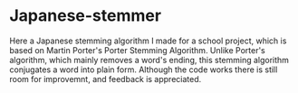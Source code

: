 # Japanese-stemmer
Here a Japanese stemming algorithm I made for a school project, which is based on Martin Porter's Porter Stemming Algorithm. Unlike Porter's algorithm, which mainly removes a word's ending, this stemming algorithm conjugates a word into plain form. Although the code works there is still room for improvemnt, and feedback is appreciated.
